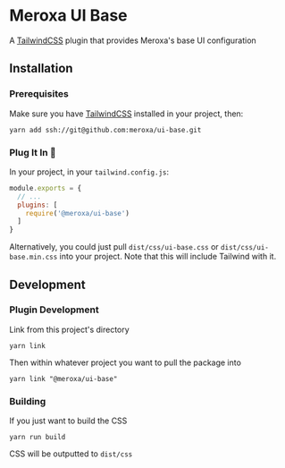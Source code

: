 # Meroxa UI Base 

A [TailwindCSS](https://tailwindcss.com) plugin that provides Meroxa's base UI configuration

## Installation

### Prerequisites
Make sure you have [TailwindCSS](https://tailwindcss.com) installed in your project, then:
```
yarn add ssh://git@github.com:meroxa/ui-base.git
```

### Plug It In 🔌
In your project, in your `tailwind.config.js`:
```js
module.exports = {
  // ...
  plugins: [
    require('@meroxa/ui-base')
  ]
}
```

Alternatively, you could just pull `dist/css/ui-base.css` or `dist/css/ui-base.min.css` into your project. Note that this will include Tailwind with it.

## Development

### Plugin Development
Link from this project's directory
```
yarn link
```

Then within whatever project you want to pull the package into
```
yarn link "@meroxa/ui-base"
```

### Building
If you just want to build the CSS
```
yarn run build
```
CSS will be outputted to `dist/css`
